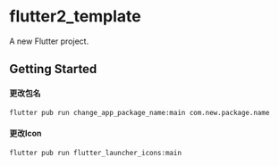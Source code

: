 # flutter2_template

A new Flutter project.

## Getting Started


#### 更改包名
```
flutter pub run change_app_package_name:main com.new.package.name
```

#### 更改Icon
```
flutter pub run flutter_launcher_icons:main
```
